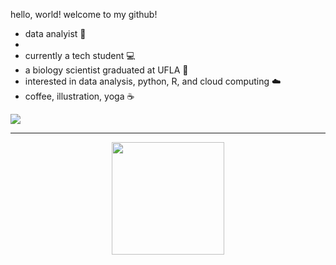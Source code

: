 <p> hello, world! welcome to my github! </p>

<ul>
  <li>
    data analyist 🎲
  <li>
  <li>
    currently a tech student 💻
  </li>
  <li>
    a biology scientist graduated at UFLA 🍄
  </li>
  <li>
    interested in data analysis, python, R, and cloud computing ☁️
  </li>
  <li>
    coffee, illustration, yoga ☕
  </li>
</ul>
  
![](https://github.com/chagasdecastro/chagasdecastro/blob/main/Untitled_Artwork.gif)

<div align="center">
  <a href="https://github.com/chagasdecastro">
    <hr>
  <img height="180em" src="https://github-readme-stats.vercel.app/api?username=chagasdecastro&show_icons=true&theme=dracula&include_all_commits=true&count_private=false"/>
</div>

